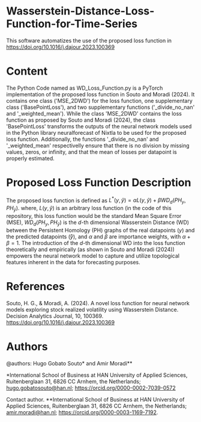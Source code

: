 # Wasserstein-Distance-Loss-Function-for-Time-Series
This software automatizes the use of the proposed loss function in https://doi.org/10.1016/j.dajour.2023.100369

# Content
The Python Code named as WD_Loss_Function.py is a PyTorch implementation of the proposed loss function in Souto and Moradi (2024). It contains one class ('MSE_2DWD') for the loss function, one supplementary class ('BasePointLoss'), and two supplementary functions ('_divide_no_nan' and '_weighted_mean'). While the class 'MSE_2DWD' contains the loss function as proposed by Souto and Moradi (2024), the class 'BasePointLoss' transforms the outputs of the neural network models used in the Python library neuralforecast of Nixtla to be used for the proposed loss function. Additionally, the functions '_divide_no_nan' and '_weighted_mean' respectivelly ensure that there is no division by missing values, zeros, or infinity, and that the mean of losses per datapoint is properly estimated.

# Proposed Loss Function Description
The proposed loss function is defined as $L^{*}(y,\hat{y})=\alpha L(y,\hat{y}) + \beta WD_{d}(PH_{y},PH_{\hat{y}})$. where, $L(y,\hat{y})$ is an arbitrary loss function (in the code of this repository, this loss function would be the standard Mean Square Error (MSE), $WD_{d}(PH_{y},PH_{\hat{y}})$ is the $d$-th dimensional Wasserstein Distance (WD) between the Persistent Homology (PH) graphs of the real datapoints ($y$) and the predicted datapoints (̂$\hat{y}$), and $\alpha$ and $\beta$ are importance weights, with $\alpha + \beta = 1$. The introduction of the $d$-th dimensional WD into the loss function theoretically and empirically (as shown in Souto and Moradi (2024)) empowers the neural network model to capture and utilize topological features inherent in the data for forecasting purposes.

# References
Souto, H. G., & Moradi, A. (2024). A novel loss function for neural network models exploring stock realized volatility using Wasserstein Distance. Decision Analytics Journal, 10, 100369. https://doi.org/10.1016/j.dajour.2023.100369

# Authors

@authors: Hugo Gobato Souto* and Amir Moradi**

*International School of Business at HAN University of Applied Sciences, Ruitenberglaan 31, 
6826 CC Arnhem, the Netherlands; hugo.gobatosouto@han.nl; https://orcid.org/0000-0002-7039-0572

Contact author.
**International School of Business at HAN University of Applied Sciences, Ruitenberglaan 31, 
6826 CC Arnhem, the Netherlands; amir.moradi@han.nl; https://orcid.org/0000-0003-1169-7192.
